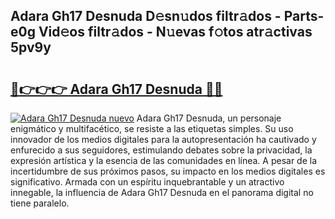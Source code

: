## Adara Gh17 Desnuda D𝚎sn𝚞dos filtr𝚊dos - Parts-e0g Vid𝚎os filtr𝚊dos - N𝚞evas f𝚘tos atr𝚊ctivas 5pv9y

# <h2><a href="http://mbaat0.tromn.icu/?c=Adara+Gh17+Desnuda">🔗👉👉👉 Adara Gh17 Desnuda 🔗🔗</a></h2>

[![Adara Gh17 Desnuda nuevo](https://i.imgur.com/pEAQMta.gif)](http://mbaat0.tromn.icu/?c=Adara+Gh17+Desnuda)
Adara Gh17 Desnuda, un personaje enigmático y multifacético, se resiste a las etiquetas simples. Su uso innovador de los medios digitales para la autopresentación ha cautivado y enfurecido a sus seguidores, estimulando debates sobre la privacidad, la expresión artística y la esencia de las comunidades en línea. A pesar de la incertidumbre de sus próximos pasos, su impacto en los medios digitales es significativo. Armada con un espíritu inquebrantable y un atractivo innegable, la influencia de Adara Gh17 Desnuda en el panorama digital no tiene paralelo.

